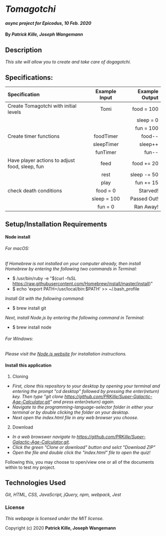# _Tomagotchi_

#### _async project for Epicodus_, _10 Feb. 2020_

#### By _**Patrick Kille, Joseph Wangemann**_

## Description

_This site will allow you to create and take care of dogagotchi._

## Specifications:


| Specification | Example Input | Example Output |
|:------------- |:-------------:| -------------------:|
| Create Tomagotchi with initial levels | Tomi | food = 100 |
||| sleep = 0 |
||| fun = 100 |
| Create timer functions | foodTimer | food-- |
|| sleepTimer | sleep++ |
|| funTimer | fun-- |
| Have player actions to adjust food, sleep, fun | feed | food += 20 |
|| rest | sleep -= 50 |
|| play | fun += 15 |
| check death conditions | food = 0 | Starved! |
|| sleep = 100 | Passed Out! |
|| fun = 0 | Ran Away! |

## Setup/Installation Requirements

#### Node install

###### For macOS:
_If Homebrew is not installed on your computer already, then install Homebrew by entering the following two commands in Terminal:_
* $ /usr/bin/ruby -e "$(curl -fsSL https://raw.githubusercontent.com/Homebrew/install/master/install)"
* $ echo 'export PATH=/usr/local/bin:$PATH' >> ~/.bash_profile

_Install Git with the following command:_
* $ brew install git

_Next, install Node.js by entering the following command in Terminal:_
* $ brew install node

###### For Windows:
_Please visit the [Node.js website](https://nodejs.org/en/download/) for installation instructions._


#### Install this application

1. Cloning
  * _First, clone this repository to your desktop by opening your terminal and entering the prompt "cd desktop" followed by pressing the enter(return) key. Then type "git clone https://github.com/PRKille/Super-Galactic-Age-Calculator.git" and press enter(return) again._
  * _Navigate to the programming-language-selector folder in either your terminal or by double clicking the folder on your desktop._
  * _Next open the index.html file in any web browser you choose._
2. Download
  * _In a web browswer navigate to https://github.com/PRKille/Super-Galactic-Age-Calculator.git._
  * _Click the green "Clone or download" button and selct "Download ZIP"_
  * _Open the file and double click the "index.html" file to open the quiz!_



Following this, you may choose to open/view one or all of the documents within to test my project.

## Technologies Used

_Git, HTML, CSS, JavaScript, jQuery, npm, webpack, Jest_

### License

*This webpage is licensed under the MIT license.*

Copyright (c) 2020 **Patrick Kille, Joseph Wangemann**